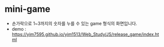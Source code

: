 # mini-game

- 손가락으로 1~3까지의 숫자를 누를 수 있는 game 형식의 화면입니다.
- demo : https://yim7595.github.io/yim1513/Web_Study/JS/release_game/index.html
